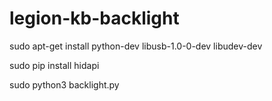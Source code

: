 # legion-kb-backlight

sudo apt-get install python-dev libusb-1.0-0-dev libudev-dev

sudo pip install hidapi

sudo python3 backlight.py